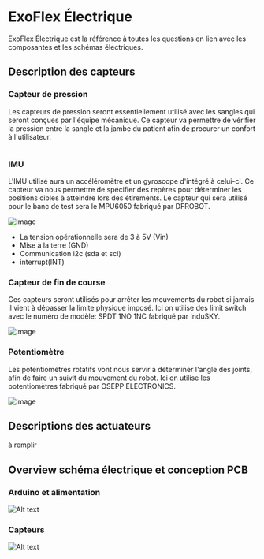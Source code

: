 # ExoFlex Électrique

ExoFlex Électrique est la référence à toutes les questions en lien avec les composantes et les schémas électriques.

## Description des capteurs

### Capteur de pression

Les capteurs de pression seront essentiellement utilisé avec les sangles qui seront conçues par l'équipe mécanique. Ce capteur va permettre de vérifier la pression entre la sangle et la jambe du patient afin de procurer un confort à l'utilisateur.

```

```

### IMU

L'IMU utilisé aura un accéléromètre et un gyroscope d'intégré à celui-ci. Ce capteur va nous permettre de spécifier des repères pour déterminer les positions cibles à atteindre lors des étirements. Le capteur qui sera utilisé pour le banc de test sera le MPU6050 fabriqué par DFROBOT.

![image](https://github.com/BigJack325/ExoFlex/assets/73359212/51f4c0cc-e2a4-479d-a6a5-8a7eece18c7c)

- La tension opérationnelle sera de 3 à 5V (Vin)
- Mise à la terre (GND)
- Communication i2c (sda et scl)
- interrupt(INT)

### Capteur de fin de course

Ces capteurs seront utilisés pour arrêter les mouvements du robot si jamais il vient à dépasser la limite physique imposé. Ici on utilise des limit switch avec le numéro de modèle: SPDT 1NO 1NC fabriqué par InduSKY.

![image](https://github.com/BigJack325/ExoFlex/assets/73359212/40596548-077f-4a1c-9eb3-c136ed482659)

### Potentiomètre

Les potentiomètres rotatifs vont nous servir à déterminer l'angle des joints, afin de faire un suivit du mouvement du robot. Ici on utilise les potentiomètres fabriqué par OSEPP ELECTRONICS.

![image](https://github.com/BigJack325/ExoFlex/assets/73359212/f433d403-7925-4e5d-81b4-6cf97565363a)

## Descriptions des actuateurs

à remplir

## Overview schéma électrique et conception PCB

### Arduino et alimentation

![Alt text](image.png)

### Capteurs

![Alt text](image-1.png)
